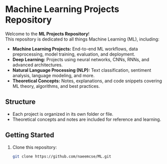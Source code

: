 # Machine Learning Projects Repository

Welcome to the **ML Projects Repository**!  
This repository is dedicated to all things Machine Learning (ML), including:

- **Machine Learning Projects:** End-to-end ML workflows, data preprocessing, model training, evaluation, and deployment.
- **Deep Learning:** Projects using neural networks, CNNs, RNNs, and advanced architectures.
- **Natural Language Processing (NLP):** Text classification, sentiment analysis, language modeling, and more.
- **Theoretical Concepts:** Notes, explanations, and code snippets covering ML theory, algorithms, and best practices.

## Structure

- Each project is organized in its own folder or file.
- Theoretical concepts and notes are included for reference and learning.

## Getting Started

1. Clone this repository:
   ```sh
   git clone https://github.com/naeemcse/ML.git